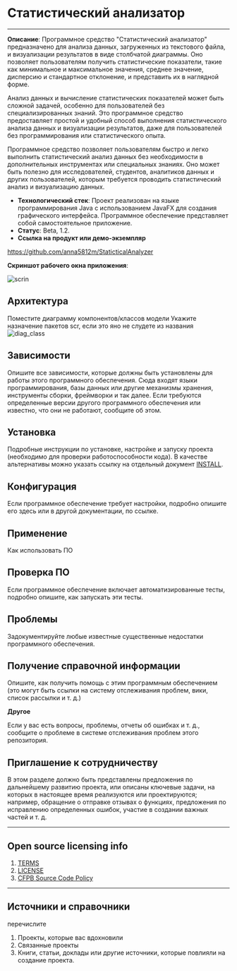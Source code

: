 # Статистический анализатор
----------------

**Описание**:  Программное средство "Статистический анализатор" предназначено для анализа данных, загруженных из текстового файла, и визуализации результатов в виде столбчатой диаграммы. Оно позволяет пользователям получить статистические показатели, такие как минимальное и максимальное значения, среднее значение, дисперсию и стандартное отклонение, и представить их в наглядной форме.

Анализ данных и вычисление статистических показателей может быть сложной задачей, особенно для пользователей без специализированных знаний. Это программное средство предоставляет простой и удобный способ выполнения статистического анализа данных и визуализации результатов, даже для пользователей без программирования или статистического опыта.

Программное средство позволяет пользователям быстро и легко выполнить статистический анализ данных без необходимости в дополнительных инструментах или специальных знаниях. Оно может быть полезно для исследователей, студентов, аналитиков данных и других пользователей, которым требуется проводить статистический анализ и визуализацию данных.

  - **Технологический стек**: Проект реализован на языке программирования Java с использованием JavaFX для создания графического интерфейса. Программное обеспечение представляет собой самостоятельное приложение.
  - **Статус**:   Beta, 1.2.
  - **Ссылка на продукт или демо-экземпляр**
 
  https://github.com/anna5812m/StaticticalAnalyzer


**Скриншот рабочего окна приложения**:

![scrin](https://github.com/anna5812m/docs-management-course/raw/amorgunova/picture/scrin.png)

## Архитектура
Поместите диаграмму компонентов/классов модели
Укажите назначение пакетов scr, если это яно не слудете из названия
![diag_class](https://github.com/anna5812m/docs-management-course/raw/amorgunova/picture/diag_class.png)


## Зависимости

Опишите все зависимости, которые должны быть установлены для работы этого программного обеспечения.
Сюда входят языки программирования, базы данных или другие механизмы хранения, инструменты сборки, фреймворки и так далее.
Если требуются определенные версии другого программного обеспечения или известно, что они не работают, сообщите об этом.


## Установка

Подробные инструкции по установке, настройке и запуску проекта (необходимо для проверки работоспособности кода).
В качестве альтернативы можно указать ссылку на отдельный документ [INSTALL](INSTALL.md).

## Конфигурация

Если программное обеспечение требует настройки, подробно опишите его здесь или в другой документации, по ссылке.

## Применение

Как использовать ПО

## Проверка ПО

Если программное обеспечение включает автоматизированные тесты, подробно опишите, как запускать эти тесты.

## Проблемы

Задокументируйте любые известные существенные недостатки программного обеспечения.

## Получение справочной информации

Опишите, как получить помощь с этим программным обеспечением (это могут быть ссылки на систему отслеживания проблем, вики, список рассылки и т. д.)

**Другое**

Если у вас есть вопросы, проблемы, отчеты об ошибках и т. д., сообщите о проблеме в системе отслеживания проблем этого репозитория.

## Приглашение к сотрудничеству

В этом разделе должно быть представлены предложения по дальнейшему развитию проекта, или описаны ключевые задачи, на которых в настоящее время реализуются или проектируются; например, обращение о отправке отзывах о функциях, предложения по исправлению определенных ошибок, участие в создании важных частей и т. д.


----

## Open source licensing info
1. [TERMS](TERMS.md)
2. [LICENSE](LICENSE)
3. [CFPB Source Code Policy](https://github.com/cfpb/source-code-policy/)


----

## Источники и справочники
перечислите
1. Проекты, которые вас вдохновили
2. Связанные проекты
3. Книги, статьи, доклады или другие источники, которые повлияли на создание проекта.
